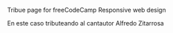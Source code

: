 Tribue page for freeCodeCamp
Responsive web design 

En este caso tributeando al cantautor Alfredo Zitarrosa
